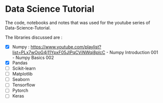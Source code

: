 # Data Science Tutorial
The code, notebooks and notes that was used for the youtube series of Data-Science-Tutorial.


The libraries discussed are :
 - [x] Numpy : https://www.youtube.com/playlist?list=PLx7wOoG4j11YpxF05JlPqCViNWqi8plcC
       - Numpy Introduction 001
       - Numpy Basics 002
 - [x] Pandas
 - [ ] Scikit-learn
 - [ ] Matplotlib
 - [ ] Seaborn
 - [ ] Tensorflow
 - [ ] Pytorch
 - [ ] Keras
